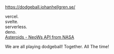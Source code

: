 
https://dodgeball.johanhellgren.se/

vercel.  
svelte.   
serverless.   
deno.   
[Asteroids - NeoWs API from NASA](https://api.nasa.gov/)    

We are all playing dodgeball! Together. All The time!